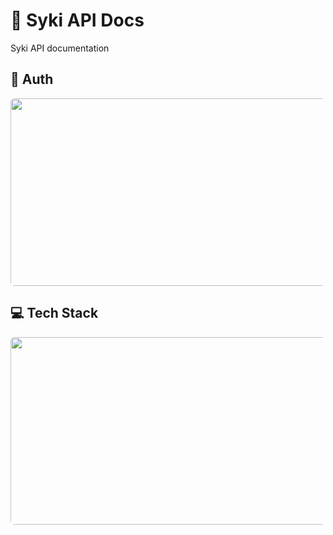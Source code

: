 # 📄 Syki API Docs

Syki API documentation

## 🔐 Auth

<img src="/jwt.png" width="600" height="300" style="border-radius: 6px">

## 💻 Tech Stack

<img src="/docker-compose.png" width="600" height="300" style="border-radius: 6px">
